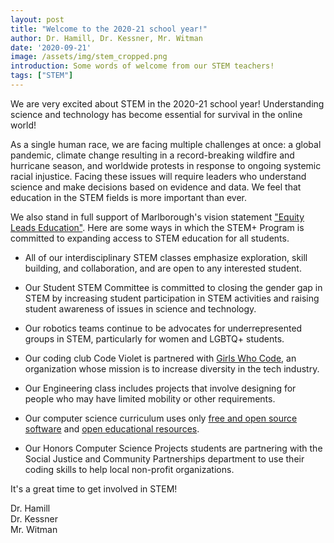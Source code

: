 ```yaml
---
layout: post
title: "Welcome to the 2020-21 school year!"
author: Dr. Hamill, Dr. Kessner, Mr. Witman
date: '2020-09-21'
image: /assets/img/stem_cropped.png
introduction: Some words of welcome from our STEM teachers!
tags: ["STEM"]
---
```


We are very excited about STEM in the 2020-21 school year!  Understanding
science and technology has become essential for survival in the online world!

As a single human race, we are facing multiple challenges at once: a global
pandemic, climate change resulting in a record-breaking wildfire and hurricane
season, and worldwide protests in response to ongoing systemic racial
injustice.  Facing these issues will require leaders who understand science and
make decisions based on evidence and data.  We feel that education in the STEM
fields is more important than ever.

We also stand in full support of Marlborough's vision statement 
["Equity Leads Education"](https://www.marlborough.org/about/diversity-equity-inclusion).
Here are some ways in which the STEM+ Program is committed to expanding access
to STEM education for all students.  

* All of our interdisciplinary STEM classes emphasize exploration, skill
  building, and collaboration, and are open to any interested student.

* Our Student STEM Committee is committed to closing the gender gap in STEM by
  increasing student participation in STEM activities and raising student
  awareness of issues in science and technology.

* Our robotics teams continue to be advocates for underrepresented groups in
  STEM, particularly for women and LGBTQ+ students. 

* Our coding club Code Violet is partnered with 
  [Girls Who Code](https://girlswhocode.com/), 
  an organization whose mission is to increase diversity in the tech industry.

* Our Engineering class includes projects that involve designing for people who
  may have limited mobility or other requirements.

* Our computer science curriculum uses only 
  [free and open source software](https://en.wikipedia.org/wiki/Free_and_open-source_software)
  and [open educational resources](https://dkessner.github.io/TeacherResources/). 

* Our Honors Computer Science Projects students are partnering with the Social
  Justice and Community Partnerships department to use their coding skills to
  help local non-profit organizations.  


It's a great time to get involved in STEM!  



Dr. Hamill  
Dr. Kessner  
Mr. Witman  




